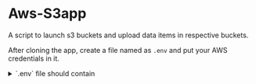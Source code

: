 # Aws-S3app
A script to launch s3 buckets and upload data items in respective buckets.

After cloning the app, create a file named as `.env` and put your AWS credentials in it.

<details><summary>`.env` file should contain </summary>
  ```
  AWS_ACCESS_KEY_ID
  AWS_ACCESS_KEY_ID
  ```
  </details>
